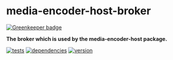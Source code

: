 # media-encoder-host-broker

[![Greenkeeper badge](https://badges.greenkeeper.io/chrisguttandin/media-encoder-host-broker.svg)](https://greenkeeper.io/)

**The broker which is used by the media-encoder-host package.**

[![tests](https://img.shields.io/travis/chrisguttandin/media-encoder-host-broker/master.svg?style=flat-square)](https://travis-ci.org/chrisguttandin/media-encoder-host-broker)
[![dependencies](https://img.shields.io/david/chrisguttandin/media-encoder-host-broker.svg?style=flat-square)](https://www.npmjs.com/package/media-encoder-host-broker)
[![version](https://img.shields.io/npm/v/media-encoder-host-broker.svg?style=flat-square)](https://www.npmjs.com/package/media-encoder-host-broker)
